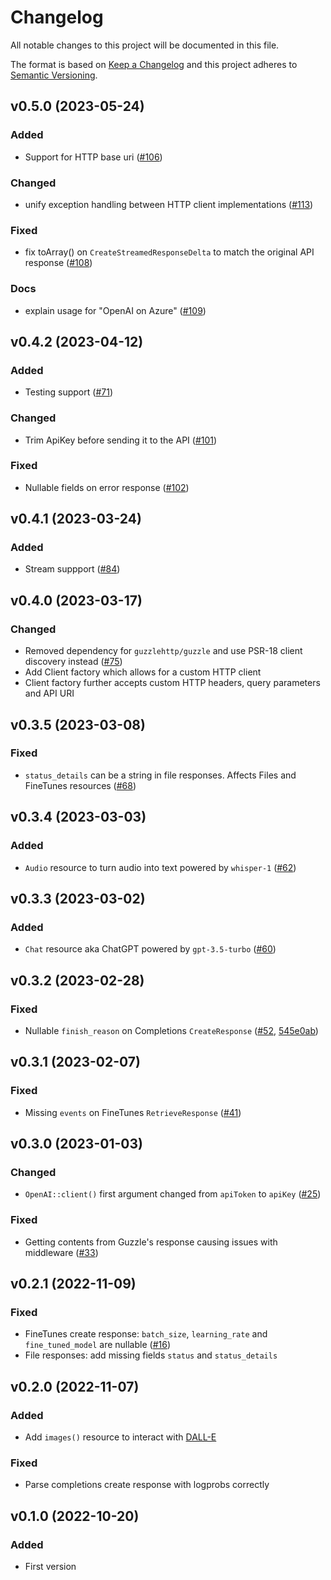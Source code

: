 # Changelog
All notable changes to this project will be documented in this file.

The format is based on [Keep a Changelog](http://keepachangelog.com/)
and this project adheres to [Semantic Versioning](http://semver.org/).

## v0.5.0 (2023-05-24)
### Added
- Support for HTTP base uri ([#106](https://github.com/openai-php/client/pull/106))

### Changed
- unify exception handling between HTTP client implementations ([#113](https://github.com/openai-php/client/pull/113))

### Fixed
- fix toArray() on `CreateStreamedResponseDelta` to match the original API response  ([#108](https://github.com/openai-php/client/pull/108))

### Docs
- explain usage for "OpenAI on Azure" ([#109](https://github.com/openai-php/client/pull/109))

## v0.4.2 (2023-04-12)
### Added
- Testing support ([#71](https://github.com/openai-php/client/pull/71))

### Changed
- Trim ApiKey before sending it to the API ([#101](https://github.com/openai-php/client/pull/101))

### Fixed
- Nullable fields on error response  ([#102](https://github.com/openai-php/client/pull/102))

## v0.4.1 (2023-03-24)
### Added
- Stream suppport ([#84](https://github.com/openai-php/client/pull/84))

## v0.4.0 (2023-03-17)
### Changed
- Removed dependency for `guzzlehttp/guzzle` and use PSR-18 client discovery instead ([#75](https://github.com/openai-php/client/pull/75))
- Add Client factory which allows for a custom HTTP client
- Client factory further accepts custom HTTP headers, query parameters and API URI

## v0.3.5 (2023-03-08)
### Fixed
- `status_details` can be a string in file responses. Affects Files and FineTunes resources ([#68](https://github.com/openai-php/client/pull/68))

## v0.3.4 (2023-03-03)
### Added
- `Audio` resource to turn audio into text powered by `whisper-1` ([#62](https://github.com/openai-php/client/pull/62))

## v0.3.3 (2023-03-02)
### Added
- `Chat` resource aka ChatGPT powered by `gpt-3.5-turbo` ([#60](https://github.com/openai-php/client/pull/60))

## v0.3.2 (2023-02-28)
### Fixed
- Nullable `finish_reason` on Completions `CreateResponse` ([#52](https://github.com/openai-php/client/pull/52), [545e0ab](https://github.com/openai-php/client/commit/545e0aba106fb0c60a86c2918f5209940b6dd26f))

## v0.3.1 (2023-02-07)
### Fixed
- Missing `events` on FineTunes `RetrieveResponse` ([#41](https://github.com/openai-php/client/pull/41))

## v0.3.0 (2023-01-03)
### Changed
- `OpenAI::client()` first argument changed from `apiToken` to `apiKey` ([#25](https://github.com/openai-php/client/pull/25))

### Fixed
- Getting contents from Guzzle's response causing issues with middleware ([#33](https://github.com/openai-php/client/pull/33))

## v0.2.1 (2022-11-09)
### Fixed
- FineTunes create response: `batch_size`, `learning_rate` and `fine_tuned_model` are nullable ([#16](https://github.com/openai-php/client/issues/16))
- File responses: add missing fields `status` and `status_details`

## v0.2.0 (2022-11-07)
### Added
- Add `images()` resource to interact with [DALL-E](https://beta.openai.com/docs/api-reference/images)

### Fixed
- Parse completions create response with logprobs correctly

## v0.1.0 (2022-10-20)
### Added
- First version
